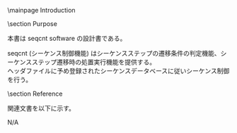 \mainpage Introduction


\section Purpose


本書は seqcnt software の設計書である。

seqcnt (シーケンス制御機能) はシーケンスステップの遷移条件の判定機能、シーケンスステップ遷移時の処置実行機能を提供する。  
ヘッダファイルに予め登録されたシーケンスデータベースに従いシーケンス制御を行う。  


\section Reference


関連文書を以下に示す。


N/A

